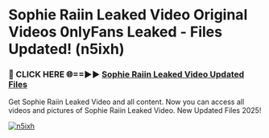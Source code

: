 # Sophie Raiin Leaked Video Original Videos 0nlyFans Leaked - Files Updated! (n5ixh)

<h3>🔴 CLICK HERE 🌐==►► <a href="https://tinyurl.com/x26r9saj" rel="nofollow">Sophie Raiin Leaked Video Updated Files</a></h3>

Get Sophie Raiin Leaked Video and all content. Now you can access all videos and pictures of Sophie Raiin Leaked Video. New Updated Files 2025!

[![n5ixh](https://i.imgur.com/LkgZPqh.gif)](https://tinyurl.com/x26r9saj)
